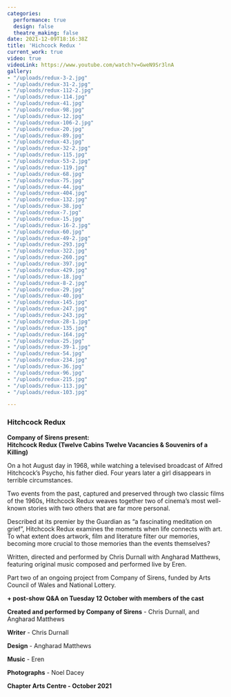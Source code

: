 ```yaml
---
categories:
  performance: true
  design: false
  theatre_making: false
date: 2021-12-09T18:16:38Z
title: 'Hichcock Redux '
current_work: true
video: true
videoLink: https://www.youtube.com/watch?v=GweN9Sr3lnA
gallery:
- "/uploads/redux-3-2.jpg"
- "/uploads/redux-31-2.jpg"
- "/uploads/redux-112-2.jpg"
- "/uploads/redux-114.jpg"
- "/uploads/redux-41.jpg"
- "/uploads/redux-98.jpg"
- "/uploads/redux-12.jpg"
- "/uploads/redux-106-2.jpg"
- "/uploads/redux-20.jpg"
- "/uploads/redux-89.jpg"
- "/uploads/redux-43.jpg"
- "/uploads/redux-32-2.jpg"
- "/uploads/redux-115.jpg"
- "/uploads/redux-53-2.jpg"
- "/uploads/redux-119.jpg"
- "/uploads/redux-68.jpg"
- "/uploads/redux-75.jpg"
- "/uploads/redux-44.jpg"
- "/uploads/redux-404.jpg"
- "/uploads/redux-132.jpg"
- "/uploads/redux-38.jpg"
- "/uploads/redux-7.jpg"
- "/uploads/redux-15.jpg"
- "/uploads/redux-16-2.jpg"
- "/uploads/redux-60.jpg"
- "/uploads/redux-49-2.jpg"
- "/uploads/redux-293.jpg"
- "/uploads/redux-322.jpg"
- "/uploads/redux-260.jpg"
- "/uploads/redux-397.jpg"
- "/uploads/redux-429.jpg"
- "/uploads/redux-18.jpg"
- "/uploads/redux-8-2.jpg"
- "/uploads/redux-29.jpg"
- "/uploads/redux-40.jpg"
- "/uploads/redux-145.jpg"
- "/uploads/redux-247.jpg"
- "/uploads/redux-243.jpg"
- "/uploads/redux-28-1.jpg"
- "/uploads/redux-135.jpg"
- "/uploads/redux-164.jpg"
- "/uploads/redux-25.jpg"
- "/uploads/redux-39-1.jpg"
- "/uploads/redux-54.jpg"
- "/uploads/redux-234.jpg"
- "/uploads/redux-36.jpg"
- "/uploads/redux-96.jpg"
- "/uploads/redux-215.jpg"
- "/uploads/redux-113.jpg"
- "/uploads/redux-103.jpg"

---
```

### Hitchcock Redux

**Company of Sirens present:  
Hitchcock Redux (Twelve Cabins Twelve Vacancies & Souvenirs of a Killing)**

On a hot August day in 1968, while watching a televised broadcast of Alfred Hitchcock’s Psycho, his father died. Four years later a girl disappears in terrible circumstances.

Two events from the past, captured and preserved through two classic films of the 1960s, Hitchcock Redux weaves together two of cinema’s most well-known stories with two others that are far more personal.

Described at its premier by the Guardian as “a fascinating meditation on grief”, Hitchcock Redux examines the moments when life connects with art. To what extent does artwork, film and literature filter our memories, becoming more crucial to those memories than the events themselves?

Written, directed and performed by Chris Durnall with Angharad Matthews, featuring original music composed and performed live by Eren.

Part two of an ongoing project from Company of Sirens, funded by Arts Council of Wales and National Lottery.

**+ post-show Q&A on Tuesday 12 October with members of the cast**

**Created and performed by Company of Sirens** - Chris Durnall, and  Angharad Matthews

**Writer** - Chris Durnall

**Design** - Angharad Matthews

**Music** - Eren

**Photographs** - Noel Dacey

**Chapter Arts Centre - October 2021**